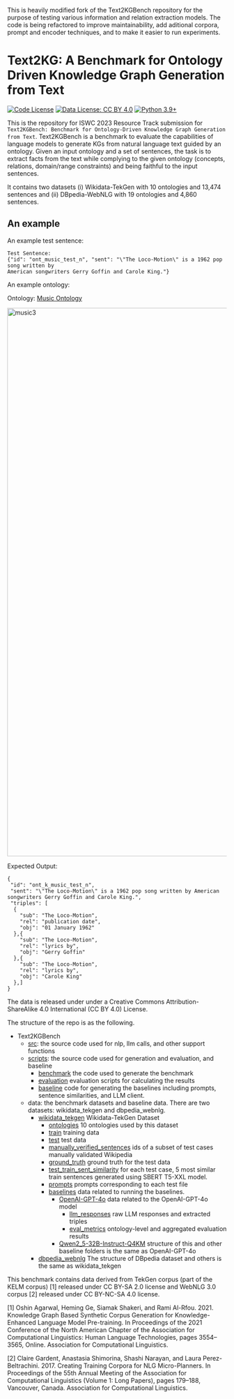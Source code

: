 This is heavily modified fork of the Text2KGBench repository for the purpose of testing various information and relation extraction models.  The code is being refactored to improve maintainability, add aditional corpora, prompt and encoder techniques, and to make it easier to run experiments.

# Text2KG: A Benchmark for Ontology Driven Knowledge Graph Generation from Text
[![Code License](https://img.shields.io/badge/Code%20License-Apache_2.0-green.svg)](LICENSE)
[![Data License: CC BY 4.0](https://img.shields.io/badge/License-CC_BY_4.0-lightgrey.svg)](https://creativecommons.org/licenses/by/4.0/)
[![Python 3.9+](https://img.shields.io/badge/python-3.9+-blue.svg)](https://www.python.org/downloads/release/python-390/)

This is the repository for ISWC 2023 Resource Track submission for `Text2KGBench: Benchmark for
Ontology-Driven Knowledge Graph Generation from Text`.
Text2KGBench is a benchmark to evaluate the capabilities of language models to generate KGs
from natural language text guided by an ontology. Given an input ontology and a set of sentences, the task is to extract facts from the text
while complying to the given ontology (concepts, relations, domain/range constraints) and being faithful to the input sentences.

It contains two datasets (i) Wikidata-TekGen with 10 ontologies and 13,474 sentences
and (ii) DBpedia-WebNLG with 19 ontologies and 4,860 sentences.

## An example

An example test sentence:
```
Test Sentence:
{"id": "ont_music_test_n", "sent": "\"The Loco-Motion\" is a 1962 pop song written by
American songwriters Gerry Goffin and Carole King."}
```

An example ontology:

Ontology: [Music Ontology](data/wikidata_tekgen/ontologies/owl/ont_2_music.ttl)

<img width="1258" alt="music3" src="https://github.com/nandana/iswc-2023/assets/204855/1ff0bfa3-3b2f-4908-9d1b-074d0698485c">

Expected Output:
```
{
 "id": "ont_k_music_test_n",
 "sent": "\"The Loco-Motion\" is a 1962 pop song written by American songwriters Gerry Goffin and Carole King.",
 "triples": [
  {
    "sub": "The Loco-Motion",
    "rel": "publication date",
    "obj": "01 January 1962"
  },{
    "sub": "The Loco-Motion",
    "rel": "lyrics by",
    "obj": "Gerry Goffin"
  },{
    "sub": "The Loco-Motion",
    "rel": "lyrics by",
    "obj": "Carole King"
  },]
}
```

The data is released under under a Creative Commons Attribution-ShareAlike 4.0 International (CC BY 4.0) License.

The structure of the repo is as the following.

- Text2KGBench
  - [src](src): the source code used for nlp, llm calls, and other support functions
  - [scripts](scripts): the source code used for generation and evaluation, and baseline
    - [benchmark](scripts) the code used to generate the benchmark
    - [evaluation](scripts) evaluation scripts for calculating the results
    - [baseline](scripts) code for generating the baselines including prompts, sentence similarities, and LLM client.
  - data: the benchmark datasets and baseline data. There are two datasets: wikidata_tekgen and dbpedia_webnlg.
      - [wikidata_tekgen](data/wikidata_tekgen) Wikidata-TekGen Dataset
        - [ontologies](data/wikidata_tekgen/ontologies) 10 ontologies used by this dataset
        - [train](data/wikidata_tekgen/train) training data
        - [test](data/wikidata_tekgen/test) test data
        - [manually_verified_sentences](data/wikidata_tekgen/manually_verified_sentences) ids of a subset of test cases manually validated
        Wikipedia
        - [ground_truth](data/wikidata_tekgen/ground_truth) ground truth for the test data
        - [test_train_sent_similarity](data/wikidata_tekgen/test_train_sent_similarity) for each test case, 5 most similar train sentences generated using SBERT T5-XXL model.
        - [prompts](data/wikidata_tekgen/prompts) prompts corresponding to each test file
        - [baselines](data/wikidata_tekgen/baselines) data related to running the baselines.
          - [OpenAI-GPT-4o](data/wikidata_tekgen/baselines/OpenAI-GPT-4o) data related to the OpenAI-GPT-4o model
            - [llm_responses](data/wikidata_tekgen/baselines/OpenAI-GPT-4o/llm_responses) raw LLM responses and extracted triples
            - [eval_metrics](data/wikidata_tekgen/baselines/OpenAI-GPT-4o/eval_metrics) ontology-level and aggregated evaluation results
          - [Qwen2_5-32B-Instruct-Q4KM](data/dbpedia_webnlg/baselines/Qwen2_5-32B-Instruct-Q4KM) structure of this and other baseline folders is the same as OpenAI-GPT-4o
      - [dbpedia_webnlg](data/dbpedia_webnlg) The structure of DBpedia dataset and others is the same as wikidata_tekgen

This benchmark contains data derived from TekGen corpus (part of  the KELM corpus) [1] released under CC BY-SA 2.0 license
and WebNLG 3.0 corpus [2] released under CC BY-NC-SA 4.0 license.

[1] Oshin Agarwal, Heming Ge, Siamak Shakeri, and Rami Al-Rfou. 2021. Knowledge Graph Based Synthetic Corpus Generation
for Knowledge-Enhanced Language Model Pre-training. In Proceedings of the 2021 Conference of the North American Chapter
of the Association for Computational Linguistics: Human Language Technologies, pages 3554–3565, Online.
Association for Computational Linguistics.

[2] Claire Gardent, Anastasia Shimorina, Shashi Narayan, and Laura Perez-Beltrachini. 2017. Creating Training Corpora
for NLG Micro-Planners. In Proceedings of the 55th Annual Meeting of the Association for Computational Linguistics
(Volume 1: Long Papers), pages 179–188, Vancouver, Canada. Association for Computational Linguistics.
